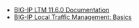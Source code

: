 * [BIG-IP LTM 11.6.0
    Documentation](<https://support.f5.com/kb/en-us/products/big-ip_ltm/versions.11-6-0.html>)
* [BIG-IP Local Traffic Management: Basics](<https://support.f5.com/kb/en-us/products/big-ip_ltm/manuals/product/ltm-basics-11-6-0.html>)
